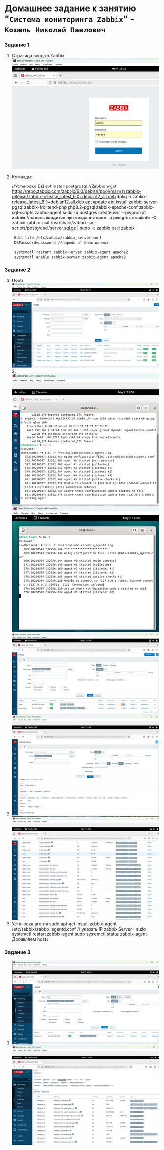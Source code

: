 # Домашнее задание к занятию "`Система мониторинга Zabbix`" - `Кошель Николай Павлович`

### Задание 1

1. Страница входа в Zabbix 
![alt text](image.png)
2. Команды:
   
    //Установка БД
        apt install postgresql
    //Zabbix
        wget https://repo.zabbix.com/zabbix/6.0/debian/pool/main/z/zabbix-release/zabbix-release_latest_6.0+debian12_all.deb
        dpkg -i zabbix-release_latest_6.0+debian12_all.deb
        apt update 
        apt install zabbix-server-pgsql zabbix-frontend-php php8.2-pgsql zabbix-apache-conf zabbix-sql-scripts zabbix-agent
        sudo -u postgres createuser --pwprompt zabbix //пароль вводится при создании
        sudo -u postgres createdb -O zabbix zabbix
        zcat /usr/share/zabbix-sql-scripts/postgresql/server.sql.gz | sudo -u zabbix psql zabbix

        Edit file /etc/zabbix/zabbix_server.conf
        DBPassword=password //пароль от базы данных

        systemctl restart zabbix-server zabbix-agent apache2
        systemctl enable zabbix-server zabbix-agent apache2

### Задание 2

1. Hosts
![alt text](image-1.png)
2.![alt text](image-5.png) 
![alt text](image-6.png)
![alt text](image-2.png)
3. ![alt text](image-3.png)
![alt text](image-4.png)
4. Установка агента
    sudo apt-get install zabbix-agent
    /etc/zabbix/zabbix_agentd.conf // указать IP zabbix Server=
    sudo systemctl restart zabbix-agent
    sudo systemctl status zabbix-agent
    Добавляем hosts     


### Задание 3

1. ![alt text](image-8.png)
![alt text](image-7.png)
